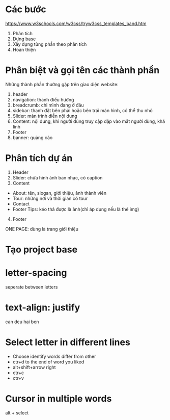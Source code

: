 # Các bước

https://www.w3schools.com/w3css/tryw3css_templates_band.htm

1. Phân tích
2. Dựng base
3. Xây dựng từng phần theo phân tích
4. Hoàn thiện

# Phân biệt và gọi tên các thành phần

Những thành phần thường gặp trên giao diện website:

1. header
2. navigation: thanh điều hướng
3. breadcrumb: chỉ mình đang ở đâu
4. sidebar: thanh đặt bên phải hoặc bên trái màn hình, có thể thu nhỏ
5. Slider: màn trình diễn nội dung
6. Content: nội dung, khi người dùng truy cập đập vào mắt người dùng, khá linh
7. Footer
8. banner: quảng cáo

# Phân tích dự án

1. Header
2. Slider: chứa hình ảnh ban nhạc, có caption
3. Content

- About: tên, slogan, giới thiệu, ảnh thành viên
- Tour: những nơi và thời gian có tour
- Contact
- Footer
  Tips: kéo thả được là ảnh(chỉ áp dụng nếu là thẻ img)

4. Footer

ONE PAGE: dùng là trang giới thiệu

# Tạo project base

# letter-spacing

seperate between letters

# text-align: justify

can deu hai ben

# Select letter in different lines

- Choose identify words differ from other
- ctr+d to the end of word you liked
- alt+shift+arrow right
- ctr+c
- ctr+v

# Cursor in multiple words

alt + select
